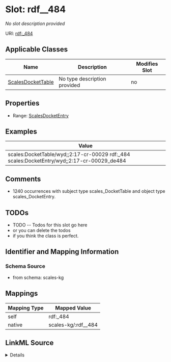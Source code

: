 

# Slot: rdf__484


_No slot description provided_





URI: [rdf:_484](http://www.w3.org/1999/02/22-rdf-syntax-ns#_484)



<!-- no inheritance hierarchy -->





## Applicable Classes

| Name | Description | Modifies Slot |
| --- | --- | --- |
| [ScalesDocketTable](../classes/ScalesDocketTable.md) | No type description provided |  no  |







## Properties

* Range: [ScalesDocketEntry](../classes/ScalesDocketEntry.md)






## Examples

| Value |
| --- |
| scales:DocketTable/wyd;;2:17-cr-00029 rdf:_484 scales:DocketEntry/wyd;;2:17-cr-00029_de484 |

## Comments

* 1240 occurrences with subject type scales_DocketTable and object type scales_DocketEntry.

## TODOs

* TODO -- Todos for this slot go here
* or you can delete the todos
* if you think the class is perfect.

## Identifier and Mapping Information







### Schema Source


* from schema: scales-kg




## Mappings

| Mapping Type | Mapped Value |
| ---  | ---  |
| self | rdf:_484 |
| native | scales-kg/:rdf__484 |




## LinkML Source

<details>
```yaml
name: rdf__484
description: No slot description provided
todos:
- TODO -- Todos for this slot go here
- or you can delete the todos
- if you think the class is perfect.
comments:
- 1240 occurrences with subject type scales_DocketTable and object type scales_DocketEntry.
examples:
- value: scales:DocketTable/wyd;;2:17-cr-00029 rdf:_484 scales:DocketEntry/wyd;;2:17-cr-00029_de484
from_schema: scales-kg
rank: 1000
slot_uri: rdf:_484
alias: rdf__484
domain_of:
- scales_DocketTable
range: scales_DocketEntry

```
</details>